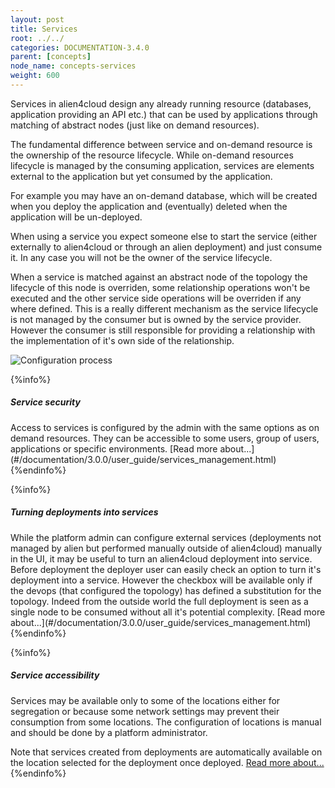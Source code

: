 ```yaml
---
layout: post
title: Services
root: ../../
categories: DOCUMENTATION-3.4.0
parent: [concepts]
node_name: concepts-services
weight: 600
---
```


Services in alien4cloud design any already running resource (databases, application providing an API etc.) that can be used by applications through matching of abstract nodes (just like on demand resources).

The fundamental difference between service and on-demand resource is the ownership of the resource lifecycle. While on-demand resources lifecycle is managed by the consuming application, services are elements external to the application but yet consumed by the application.

For example you may have an on-demand database, which will be created when you deploy the application and (eventually) deleted when the application will be un-deployed.

When using a service you expect someone else to start the service (either externally to alien4cloud or through an alien deployment) and just consume it. In any case you will not be the owner of the service lifecycle.

When a service is matched against an abstract node of the topology the lifecycle of this node is overriden, some relationship operations won't be executed and the other service side operations will be overriden if any where defined. This is a really different mechanism as the service lifecycle is not managed by the consumer but is owned by the service provider. However the consumer is still responsible for providing a relationship with the implementation of it's own side of the relationship.

![Configuration process](../images/3.4.0/concepts/services_lifecycle.png)

{%info%}
<h5>Service security</h5>
Access to services is configured by the admin with the same options as on demand resources. They can be accessible to some users, group of users, applications or specific environments.
[Read more about...](#/documentation/3.0.0/user_guide/services_management.html)
{%endinfo%}

{%info%}
<h5>Turning deployments into services</h5>
While the platform admin can configure external services (deployments not managed by alien but performed manually outside of alien4cloud) manually in the UI, it may be useful to turn an alien4cloud deployment into service.
Before deployment the deployer user can easily check an option to turn it's deployment into a service. However the checkbox will be available only if the devops (that configured the topology) has defined a substitution for the topology. Indeed from the outside world the full deployment is seen as a single node to be consumed without all it's potential complexity.
[Read more about...](#/documentation/3.0.0/user_guide/services_management.html)
{%endinfo%}

{%info%}
<h5>Service accessibility</h5>
Services may be available only to some of the locations either for segregation or because some network settings may prevent their consumption from some locations. The configuration of locations is manual and should be done by a platform administrator.

Note that services created from deployments are automatically available on the location selected for the deployment once deployed.
[Read more about...](#/documentation/3.0.0/user_guide/services_management.html)
{%endinfo%}
